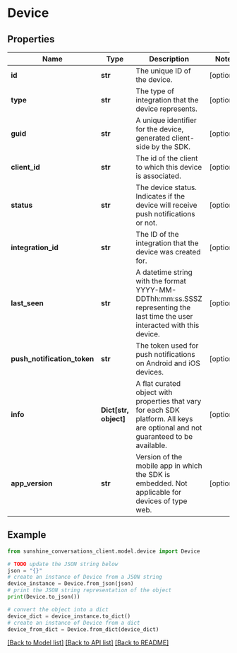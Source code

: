 # Device


## Properties

Name | Type | Description | Notes
------------ | ------------- | ------------- | -------------
**id** | **str** | The unique ID of the device. | [optional] 
**type** | **str** | The type of integration that the device represents. | [optional] 
**guid** | **str** | A unique identifier for the device, generated client-side by the SDK. | [optional] 
**client_id** | **str** | The id of the client to which this device is associated. | [optional] 
**status** | **str** | The device status. Indicates if the device will receive push notifications or not. | [optional] 
**integration_id** | **str** | The ID of the integration that the device was created for. | [optional] 
**last_seen** | **str** | A datetime string with the format YYYY-MM-DDThh:mm:ss.SSSZ representing the last time the user interacted with this device. | [optional] 
**push_notification_token** | **str** | The token used for push notifications on Android and iOS devices. | [optional] 
**info** | **Dict[str, object]** | A flat curated object with properties that vary for each SDK platform. All keys are optional and not guaranteed to be available. | [optional] 
**app_version** | **str** | Version of the mobile app in which the SDK is embedded. Not applicable for devices of type web. | [optional] 

## Example

```python
from sunshine_conversations_client.model.device import Device

# TODO update the JSON string below
json = "{}"
# create an instance of Device from a JSON string
device_instance = Device.from_json(json)
# print the JSON string representation of the object
print(Device.to_json())

# convert the object into a dict
device_dict = device_instance.to_dict()
# create an instance of Device from a dict
device_from_dict = Device.from_dict(device_dict)
```
[[Back to Model list]](../README.md#documentation-for-models) [[Back to API list]](../README.md#documentation-for-api-endpoints) [[Back to README]](../README.md)


